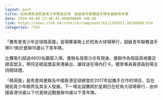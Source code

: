 ```yaml
---
layout: post
title: 旺角場首演馬會青少年精英足球　超級青年聯賽選手隊負曼聯青年隊
date: 2024-08-09 23:48:33.000000000 +08:00
link: https://news.rthk.hk/rthk/ch/component/k2/1765551-20240809.htm
categories: rthk
---
```


「賽馬會青少年足球精英匯」首場賽事晚上於旺角大球場舉行，超級青年聯賽選手隊0:1負於曼聯16歲以下青年隊。

比賽吸引超過4600名觀眾入場，曼聯名宿奧沙亦有現身。曼聯作為現屆英格蘭足總盃盟主，帶同足總盃獎盃來港展出，讓球迷在場內打卡。體育專員黃德森到場主持開球禮。

「精英匯」是馬會與曼聯及中國香港足球總會於2017年起攜手合作的項目，旨在開拓青少年眼界及其全人發展。下一場友誼賽將於星期日在旺角大球場舉行，由中國香港16歲以下代表隊迎戰曼聯16歲以下青年隊。
